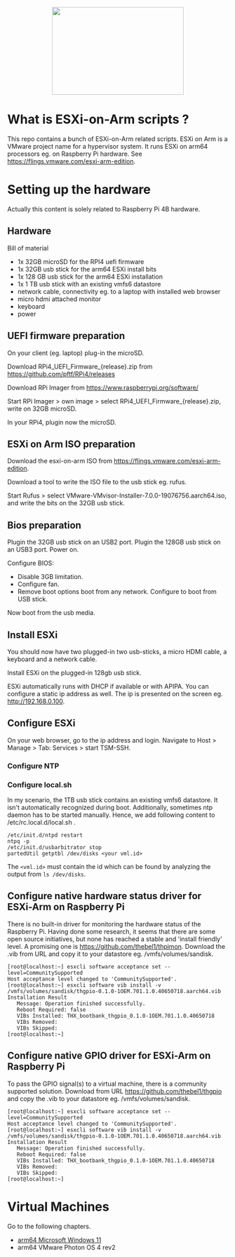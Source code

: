<p align="center"><img src="https://user-images.githubusercontent.com/14890243/151339098-f9da9453-b3f9-4f00-939a-802f17793f4b.png" width="300" height="200"></p>
    
# What is ESXi-on-Arm scripts ?
This repo contains a bunch of ESXi-on-Arm related scripts.
ESXi on Arm is a VMware project name for a hypervisor system. It runs ESXi on arm64 processors eg. on Raspberry Pi hardware. See https://flings.vmware.com/esxi-arm-edition.

# Setting up the hardware
Actually this content is solely related to Raspberry Pi 4B hardware.

## Hardware

Bill of material
- 1x 32GB microSD for the RPI4 uefi firmware
- 1x 32GB usb stick for the arm64 ESXi install bits
- 1x 128 GB usb stick for the arm64 ESXi installation
- 1x 1 TB usb stick with an existing vmfs6 datastore
- network cable, connectivity eg. to a laptop with installed web browser
- micro hdmi attached monitor
- keyboard
- power

## UEFI firmware preparation

On your client (eg. laptop) plug-in the microSD.

Download RPi4_UEFI_Firmware_{release}.zip from https://github.com/pftf/RPi4/releases

Download RPi Imager from https://www.raspberrypi.org/software/

Start RPi Imager > own image > select RPi4_UEFI_Firmware_{release}.zip, write on 32GB microSD.

In your RPi4, plugin now the microSD.

## ESXi on Arm ISO preparation

Download the esxi-on-arm ISO from https://flings.vmware.com/esxi-arm-edition.

Download a tool to write the ISO file to the usb stick eg. rufus.

Start Rufus > select VMware-VMvisor-Installer-7.0.0-19076756.aarch64.iso, and write the bits on the 32GB usb stick.

## Bios preparation

Plugin the 32GB usb stick on an USB2 port.
Plugin the 128GB usb stick on an USB3 port.
Power on.

Configure BIOS:
- Disable 3GB limitation.
- Configure fan.
- Remove boot options boot from any network. Configure to boot from USB stick.

Now boot from the usb media.

## Install ESXi
You should now have two plugged-in two usb-sticks, a micro HDMI cable, a keyboard and a network cable.

Install ESXi on the plugged-in 128gb usb stick.

ESXi automatically runs with DHCP if available or with APIPA. You can configure a static ip address as well.
The ip is presented on the screen eg. http://192.168.0.100.

## Configure ESXi

On your web browser, go to the ip address and login.
Navigate to Host > Manage > Tab: Services > start TSM-SSH.

### Configure NTP

### Configure local.sh
In my scenario, the 1TB usb stick contains an existing vmfs6 datastore. It isn't automatically recognized during boot. Additionally, sometimes ntp daemon has to be started manually. Hence, we add following content to /etc/rc.local.d/local.sh .
```
/etc/init.d/ntpd restart
ntpq -p
/etc/init.d/usbarbitrator stop
partedUtil getptbl /dev/disks <your vml.id>
```
The ```<vml.id>``` must contain the id which can be found by analyzing the output from ```ls /dev/disks```.

## Configure native hardware status driver for ESXi-Arm on Raspberry Pi
There is no built-in driver for monitoring the hardware status of the Raspberry Pi.
Having done some research, it seems that there are some open source initiatives, but none has reached a stable and 'install friendly' level.
A promising one is https://github.com/thebel1/thpimon.
Download the .vib from URL and copy it to your datastore eg. /vmfs/volumes/sandisk.
```
[root@localhost:~] esxcli software acceptance set --level=CommunitySupported
Host acceptance level changed to 'CommunitySupported'.
[root@localhost:~] esxcli software vib install -v /vmfs/volumes/sandisk/thgpio-0.1.0-1OEM.701.1.0.40650718.aarch64.vib
Installation Result
   Message: Operation finished successfully.
   Reboot Required: false
   VIBs Installed: THX_bootbank_thgpio_0.1.0-1OEM.701.1.0.40650718
   VIBs Removed:
   VIBs Skipped:
[root@localhost:~]
```

## Configure native GPIO driver for ESXi-Arm on Raspberry Pi
To pass the GPIO signal(s) to a virtual machine, there is a community supported solution.
Download from URL https://github.com/thebel1/thgpio and copy the .vib to your datastore eg. /vmfs/volumes/sandisk.
```
[root@localhost:~] esxcli software acceptance set --level=CommunitySupported
Host acceptance level changed to 'CommunitySupported'.
[root@localhost:~] esxcli software vib install -v /vmfs/volumes/sandisk/thgpio-0.1.0-1OEM.701.1.0.40650718.aarch64.vib
Installation Result
   Message: Operation finished successfully.
   Reboot Required: false
   VIBs Installed: THX_bootbank_thgpio_0.1.0-1OEM.701.1.0.40650718
   VIBs Removed:
   VIBs Skipped:
[root@localhost:~]
```


# Virtual Machines
Go to the following chapters.
- [arm64 Microsoft Windows 11](https://github.com/dcasota/esxionarm-scripts/tree/main/windows11)
- arm64 VMware Photon OS 4 rev2

